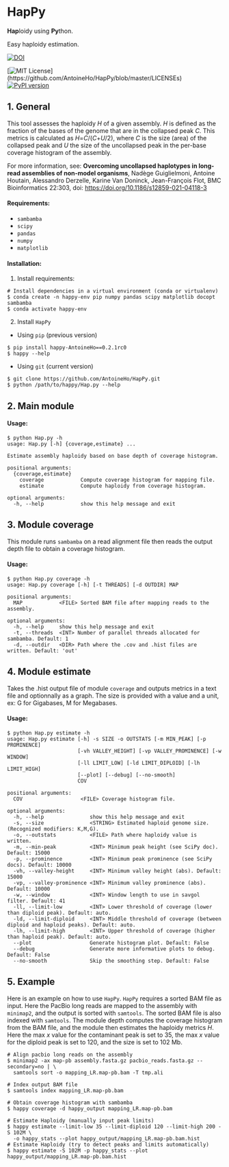 # HapPy
**Hap**loidy using **Py**thon.

Easy haploidy estimation.

[![DOI](https://zenodo.org/badge/299235590.svg)](https://zenodo.org/badge/latestdoi/299235590)

[![MIT License](https://img.shields.io/apm/l/atomic-design-ui.svg?)](https://github.com/AntoineHo/HapPy/blob/master/LICENSEs)
[![PyPI version](https://badge.fury.io/py/happy-AntoineHo.svg)](https://badge.fury.io/py/happy-AntoineHo)

## 1. General
This tool assesses the haploidy *H* of a given assembly.
*H* is defined as the fraction of the bases of the genome that are in the collapsed peak *C*. This metrics is calculated as *H*=*C*/(*C*+*U*/2), where *C* is the size (area) of the collapsed peak and *U* the size of the uncollapsed peak in the per-base coverage histogram of the assembly.

For more information, see:
  **Overcoming uncollapsed haplotypes in long-read assemblies of non-model organisms**,
  Nadège Guiglielmoni, Antoine Houtain, Alessandro Derzelle, Karine Van Doninck, Jean-François Flot,
  BMC Bioinformatics 22:303, doi: https://doi.org/10.1186/s12859-021-04118-3


#### Requirements:

  - `sambamba`
  - `scipy`
  - `pandas`
  - `numpy`
  - `matplotlib`

#### Installation:

1. Install requirements:

```
# Install dependencies in a virtual environment (conda or virtualenv)
$ conda create -n happy-env pip numpy pandas scipy matplotlib docopt sambamba
$ conda activate happy-env
```

2. Install `HapPy`
- Using `pip` (previous version)
```
$ pip install happy-AntoineHo==0.2.1rc0
$ happy --help
```
- Using `git` (current version)
```
$ git clone https://github.com/AntoineHo/HapPy.git
$ python /path/to/happy/Hap.py --help
```

## 2. Main module
#### Usage:

```
$ python Hap.py -h
usage: Hap.py [-h] {coverage,estimate} ...

Estimate assembly haploidy based on base depth of coverage histogram.

positional arguments:
  {coverage,estimate}
    coverage            Compute coverage histogram for mapping file.
    estimate            Compute haploidy from coverage histogram.

optional arguments:
  -h, --help            show this help message and exit
```

## 3. Module coverage
This module runs `sambamba` on a read alignment file then reads the output depth file to obtain a coverage histogram.

#### Usage:
```
$ python Hap.py coverage -h
usage: Hap.py coverage [-h] [-t THREADS] [-d OUTDIR] MAP

positional arguments:
  MAP            <FILE> Sorted BAM file after mapping reads to the assembly.

optional arguments:
  -h, --help     show this help message and exit
  -t, --threads  <INT> Number of parallel threads allocated for sambamba. Default: 1
  -d, --outdir   <DIR> Path where the .cov and .hist files are written. Default: 'out'
```

## 4. Module estimate
Takes the .hist output file of module `coverage` and outputs metrics in a text file and optionnally as a graph. The size is provided with a value and a unit, ex: G for Gigabases, M for Megabases.

#### Usage:
```
$ python Hap.py estimate -h
usage: Hap.py estimate [-h] -s SIZE -o OUTSTATS [-m MIN_PEAK] [-p PROMINENCE]
                       [-vh VALLEY_HEIGHT] [-vp VALLEY_PROMINENCE] [-w WINDOW]
                       [-ll LIMIT_LOW] [-ld LIMIT_DIPLOID] [-lh LIMIT_HIGH]
                       [--plot] [--debug] [--no-smooth]
                       COV

positional arguments:
  COV                   <FILE> Coverage histogram file.

optional arguments:
  -h, --help               show this help message and exit
  -s, --size               <STRING> Estimated haploid genome size. (Recognized modifiers: K,M,G).
  -o, --outstats           <FILE> Path where haploidy value is written.
  -m, --min-peak           <INT> Minimum peak height (see SciPy doc). Default: 15000
  -p, --prominence         <INT> Minimum peak prominence (see SciPy docs). Default: 10000
  -vh, --valley-height     <INT> Minimum valley height (abs). Default: 15000
  -vp, --valley-prominence <INT> Minimum valley prominence (abs). Default: 10000
  -w, --window             <INT> Window length to use in savgol filter. Default: 41
  -ll, --limit-low         <INT> Lower threshold of coverage (lower than diploid peak). Default: auto.
  -ld, --limit-diploid     <INT> Middle threshold of coverage (between diploid and haploid peaks). Default: auto.
  -lh, --limit-high        <INT> Upper threshold of coverage (higher than haploid peak). Default: auto.
  --plot                   Generate histogram plot. Default: False
  --debug                  Generate more informative plots to debug. Default: False
  --no-smooth              Skip the smoothing step. Default: False
```

## 5. Example

Here is an example on how to use `HapPy`. `HapPy` requires a sorted BAM file as input. Here the PacBio long reads are mapped to the assembly with `minimap2`, and the output is sorted with `samtools`. The sorted BAM file is also indexed with `samtools`. The module depth computes the coverage histogram from the BAM file, and the module then estimates the haploidy metrics *H*. Here the max *x* value for the contaminant peak is set to 35, the max *x* value for the diploid peak is set to 120, and the size is set to 102 Mb.

```
# Align pacbio long reads on the assembly
$ minimap2 -ax map-pb assembly.fasta.gz pacbio_reads.fasta.gz --secondary=no | \
  samtools sort -o mapping_LR.map-pb.bam -T tmp.ali

# Index output BAM file
$ samtools index mapping_LR.map-pb.bam

# Obtain coverage histogram with sambamba
$ happy coverage -d happy_output mapping_LR.map-pb.bam

# Estimate Haploidy (manually input peak limits)
$ happy estimate --limit-low 35 --limit-diploid 120 --limit-high 200 -S 102M \
  -o happy_stats --plot happy_output/mapping_LR.map-pb.bam.hist
# Estimate Haploidy (try to detect peaks and limits automatically)
$ happy estimate -S 102M -p happy_stats --plot happy_output/mapping_LR.map-pb.bam.hist
```
